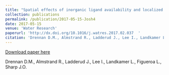 ```yaml
---
title: "Spatial effects of inorganic ligand availability and localized microbial community structure on mitigation of mining influenced water in sulfate-reducing bioreactors"
collection: publications
permalink: /publication/2017-05-15-Josh4
date: 2017-05-15
venue: 'Water Research'
paperurl: 'http://dx.doi.org/10.1016/j.watres.2017.02.037  '
citation: 'Drennan D.M., Almstrand R., Ladderud J., Lee I., Landkamer L., Figueroa L., Sharp J.O.'
---
```


<a href='http://dx.doi.org/10.1016/j.watres.2017.02.037  '>Download paper here</a>

 Drennan D.M., Almstrand R., Ladderud J., Lee I., Landkamer L., Figueroa L., Sharp J.O.
